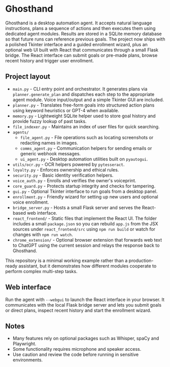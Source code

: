 # Ghosthand

Ghosthand is a desktop automation agent.  It accepts natural language instructions, plans a sequence of actions and then executes them using dedicated agent modules.  Results are stored in a SQLite memory database so that future runs can reference previous goals.
The project now ships with a polished Tkinter interface and a guided enrollment wizard, plus an optional web UI built with React that communicates through a small Flask bridge.
The React interface can submit goals or pre-made plans, browse recent history and trigger user enrollment.
## Project layout

- `main.py` - CLI entry point and orchestrator. It generates plans via `planner.generate_plan` and dispatches each step to the appropriate agent module. Voice input/output and a simple Tkinter GUI are included.
- `planner.py` - Translates free-form goals into structured action plans using keyword heuristics or GPT-4 when available.
- `memory.py` - Lightweight SQLite helper used to store goal history and provide fuzzy lookup of past tasks.
- `file_indexer.py` - Maintains an index of user files for quick searching.
- `agents/`
  - `file_agent.py` - File operations such as locating screenshots or redacting names in images.
  - `comms_agent.py` - Communication helpers for sending emails or generic webhook messages.
  - `ui_agent.py` - Desktop automation utilities built on `pyautogui`.
- `utils/ocr.py` - OCR helpers powered by `pytesseract`.
- `loyalty.py` - Enforces ownership and ethical rules.
- `security.py` - Basic identity verification helpers.
- `voice_auth.py` - Enrolls and verifies the owner's voiceprint.
- `core_guard.py` - Protects startup integrity and checks for tampering.
- `gui.py` - Optional Tkinter interface to run goals from a desktop panel.
- `enrollment.py` - Friendly wizard for setting up new users and optional voice enrollment.
- `bridge_server.py` - Hosts a small Flask server and serves the React-based web interface.
- `react_frontend/` - Static files that implement the React UI. The folder
  includes a small `package.json` so you can rebuild `app.js` from the JSX
  sources under `react_frontend/src` using `npm run build` or watch for
  changes with `npm run watch`.
- `chrome_extension/` - Optional browser extension that forwards web text to ChatGPT using the current session and relays the response back to Ghosthand.

This repository is a minimal working example rather than a production-ready assistant, but it demonstrates how different modules cooperate to perform complex multi-step tasks.

## Web interface
Run the agent with `--webgui` to launch the React interface in your browser. It communicates with the local Flask bridge server and lets you submit goals or direct plans, inspect recent history and start the enrollment wizard.

## Notes
- Many features rely on optional packages such as Whisper, spaCy and Playwright.
- Some functionality requires microphone and speaker access.
- Use caution and review the code before running in sensitive environments.


